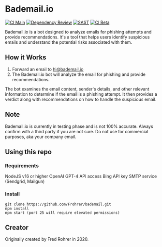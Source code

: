 # Bademail.io

[![CI Main](https://github.com/Frohrer/bademail/actions/workflows/main-build.yml/badge.svg)](https://github.com/Frohrer/bademail/actions/workflows/main-build.yml)
[![Dependency Review](https://github.com/Frohrer/bademail/actions/workflows/dependency-review.yml/badge.svg)](https://github.com/Frohrer/bademail/actions/workflows/dependency-review.yml)
[![SAST](https://github.com/Frohrer/bademail/actions/workflows/sast.yml/badge.svg)](https://github.com/Frohrer/bademail/actions/workflows/sast.yml)
[![CI Beta](https://github.com/Frohrer/bademail/actions/workflows/beta-build.yml/badge.svg)](https://github.com/Frohrer/bademail/actions/workflows/beta-build.yml)

Bademail.io is a bot designed to analyze emails for phishing attempts and provide recommendations. It's a tool that helps users identify suspicious emails and understand the potential risks associated with them.

## How it Works

1. Forward an email to hi@bademail.io
2. The Bademail.io bot will analyze the email for phishing and provide recommendations.

The bot examines the email content, sender's details, and other relevant information to determine if the email is a phishing attempt. It then provides a verdict along with recommendations on how to handle the suspicious email.

## Note

Bademail.io is currently in testing phase and is not 100% accurate. Always confirm with a third party if you are not sure. Do not use for commercial purposes, aka your company email. 

## Using this repo

### Requirements

NodeJS v16 or higher
OpenAI GPT-4 API access
Bing API key
SMTP service (Sendgrid, Mailgun)

### Install

```
git clone https://github.com/Frohrer/bademail.git
npm install
npm start (port 25 will require elevated permissions)
```

## Creator

Originally created by Fred Rohrer in 2020.
